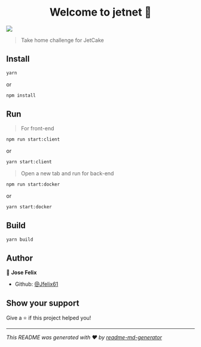 <h1 align="center">Welcome to jetnet 👋</h1>
<p>
  <img src="https://img.shields.io/badge/version-1.0.0-blue.svg?cacheSeconds=2592000" />
</p>

> Take home challenge for JetCake

## Install

```sh
yarn
```

or

```sh
npm install
```

## Run

> For front-end

```sh
npm run start:client
```

or

```sh
yarn start:client
```

> Open a new tab and run for back-end

```sh
npm run start:docker
```

or

```sh
yarn start:docker
```

## Build

```sh
yarn build
```

## Author

👤 **Jose Felix**

- Github: [@Jfelix61](https://github.com/Jfelix61)

## Show your support

Give a ⭐️ if this project helped you!

---

_This README was generated with ❤️ by [readme-md-generator](https://github.com/kefranabg/readme-md-generator)_
